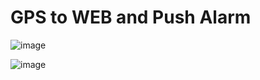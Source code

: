 # GPS to WEB and Push Alarm

![image](https://user-images.githubusercontent.com/98996979/173261518-5979ebd9-9396-49fd-9893-2b1916db8e51.png)

![image](https://user-images.githubusercontent.com/98996979/173261554-d06b3ead-1db4-4ffa-9cd5-88138c1d800b.png)
